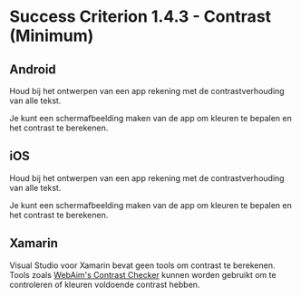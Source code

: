 # Success Criterion 1.4.3 - Contrast (Minimum)

## Android

Houd bij het ontwerpen van een app rekening met de contrastverhouding van alle tekst.

Je kunt een schermafbeelding maken van de app om kleuren te bepalen en het contrast te berekenen.

## iOS

Houd bij het ontwerpen van een app rekening met de contrastverhouding van alle tekst.

Je kunt een schermafbeelding maken van de app om kleuren te bepalen en het contrast te berekenen.

## Xamarin

Visual Studio voor Xamarin bevat geen tools om contrast te berekenen. Tools zoals [WebAim's Contrast Checker](https://webaim.org/resources/contrastchecker/) kunnen worden gebruikt om te controleren of kleuren voldoende contrast hebben.
